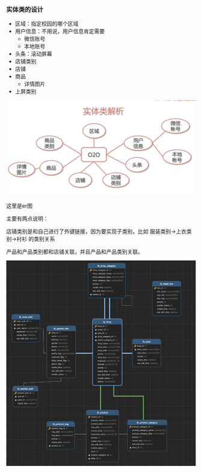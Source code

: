 ### 实体类的设计

- 区域：指定校园的哪个区域
- 用户信息：不用说，用户信息肯定需要
  - 微信账号
  - 本地账号
- 头条：滚动屏幕
- 店铺类别
- 店铺
- 商品
  - 详情图片
- 上屏类别

![image-20210916151152530](1.%E6%95%B0%E6%8D%AE%E5%BA%93%E7%9A%84%E8%AE%BE%E8%AE%A1.assets/image-20210916151152530.png)



这里是er图

主要有两点说明：

店铺类别是和自己进行了外键链接，因为要实现子类别，比如 服装类别->上衣类别->衬衫 的类别关系

产品和产品类别都和店铺关联，并且产品和产品类别关联。

![image-20210916164245800](1.%E6%95%B0%E6%8D%AE%E5%BA%93%E7%9A%84%E8%AE%BE%E8%AE%A1.assets/image-20210916164245800.png)

